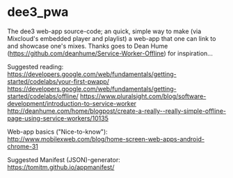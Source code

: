 # dee3_pwa
The dee3 web-app source-code; an quick, simple way to make (via Mixcloud's embedded player and playlist) a web-app that one can link to and showcase one's mixes.
Thanks goes to Dean Hume (https://github.com/deanhume/Service-Worker-Offline) for inspiration...

Suggested reading:
https://developers.google.com/web/fundamentals/getting-started/codelabs/your-first-pwapp/
https://developers.google.com/web/fundamentals/getting-started/codelabs/offline/
https://www.pluralsight.com/blog/software-development/introduction-to-service-worker
http://deanhume.com/home/blogpost/create-a-really--really-simple-offline-page-using-service-workers/10135

Web-app basics ("Nice-to-know"):
http://www.mobilexweb.com/blog/home-screen-web-apps-android-chrome-31

Suggested Manifest (JSON)-generator:
https://tomitm.github.io/appmanifest/ 
